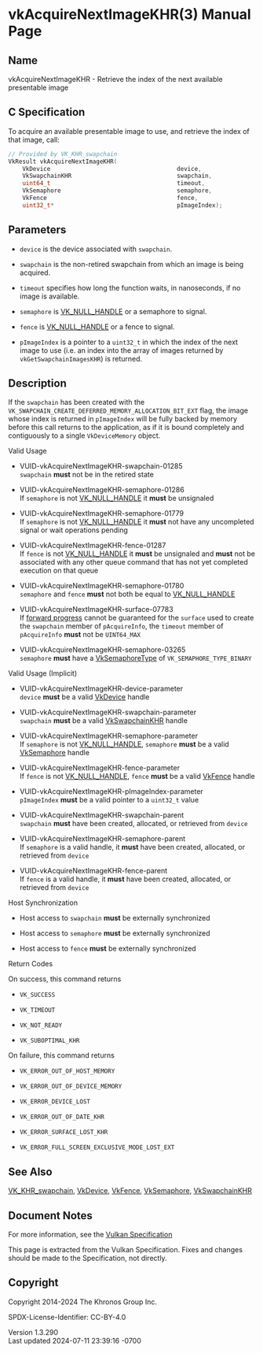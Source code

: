 # vkAcquireNextImageKHR(3) Manual Page

## Name

vkAcquireNextImageKHR - Retrieve the index of the next available
presentable image



## <a href="#_c_specification" class="anchor"></a>C Specification

To acquire an available presentable image to use, and retrieve the index
of that image, call:

``` c
// Provided by VK_KHR_swapchain
VkResult vkAcquireNextImageKHR(
    VkDevice                                    device,
    VkSwapchainKHR                              swapchain,
    uint64_t                                    timeout,
    VkSemaphore                                 semaphore,
    VkFence                                     fence,
    uint32_t*                                   pImageIndex);
```

## <a href="#_parameters" class="anchor"></a>Parameters

- `device` is the device associated with `swapchain`.

- `swapchain` is the non-retired swapchain from which an image is being
  acquired.

- `timeout` specifies how long the function waits, in nanoseconds, if no
  image is available.

- `semaphore` is [VK_NULL_HANDLE](https://registry.khronos.org/vulkan/specs/1.3-extensions/man/html/VK_NULL_HANDLE.html) or a semaphore to
  signal.

- `fence` is [VK_NULL_HANDLE](https://registry.khronos.org/vulkan/specs/1.3-extensions/man/html/VK_NULL_HANDLE.html) or a fence to signal.

- `pImageIndex` is a pointer to a `uint32_t` in which the index of the
  next image to use (i.e. an index into the array of images returned by
  `vkGetSwapchainImagesKHR`) is returned.

## <a href="#_description" class="anchor"></a>Description

If the `swapchain` has been created with the
`VK_SWAPCHAIN_CREATE_DEFERRED_MEMORY_ALLOCATION_BIT_EXT` flag, the image
whose index is returned in `pImageIndex` will be fully backed by memory
before this call returns to the application, as if it is bound
completely and contiguously to a single `VkDeviceMemory` object.

Valid Usage

- <a href="#VUID-vkAcquireNextImageKHR-swapchain-01285"
  id="VUID-vkAcquireNextImageKHR-swapchain-01285"></a>
  VUID-vkAcquireNextImageKHR-swapchain-01285  
  `swapchain` **must** not be in the retired state

- <a href="#VUID-vkAcquireNextImageKHR-semaphore-01286"
  id="VUID-vkAcquireNextImageKHR-semaphore-01286"></a>
  VUID-vkAcquireNextImageKHR-semaphore-01286  
  If `semaphore` is not [VK_NULL_HANDLE](https://registry.khronos.org/vulkan/specs/1.3-extensions/man/html/VK_NULL_HANDLE.html) it
  **must** be unsignaled

- <a href="#VUID-vkAcquireNextImageKHR-semaphore-01779"
  id="VUID-vkAcquireNextImageKHR-semaphore-01779"></a>
  VUID-vkAcquireNextImageKHR-semaphore-01779  
  If `semaphore` is not [VK_NULL_HANDLE](https://registry.khronos.org/vulkan/specs/1.3-extensions/man/html/VK_NULL_HANDLE.html) it
  **must** not have any uncompleted signal or wait operations pending

- <a href="#VUID-vkAcquireNextImageKHR-fence-01287"
  id="VUID-vkAcquireNextImageKHR-fence-01287"></a>
  VUID-vkAcquireNextImageKHR-fence-01287  
  If `fence` is not [VK_NULL_HANDLE](https://registry.khronos.org/vulkan/specs/1.3-extensions/man/html/VK_NULL_HANDLE.html) it **must** be
  unsignaled and **must** not be associated with any other queue command
  that has not yet completed execution on that queue

- <a href="#VUID-vkAcquireNextImageKHR-semaphore-01780"
  id="VUID-vkAcquireNextImageKHR-semaphore-01780"></a>
  VUID-vkAcquireNextImageKHR-semaphore-01780  
  `semaphore` and `fence` **must** not both be equal to
  [VK_NULL_HANDLE](https://registry.khronos.org/vulkan/specs/1.3-extensions/man/html/VK_NULL_HANDLE.html)

- <a href="#VUID-vkAcquireNextImageKHR-surface-07783"
  id="VUID-vkAcquireNextImageKHR-surface-07783"></a>
  VUID-vkAcquireNextImageKHR-surface-07783  
  If <a
  href="https://registry.khronos.org/vulkan/specs/1.3-extensions/html/vkspec.html#swapchain-acquire-forward-progress"
  target="_blank" rel="noopener">forward progress</a> cannot be
  guaranteed for the `surface` used to create the `swapchain` member of
  `pAcquireInfo`, the `timeout` member of `pAcquireInfo` **must** not be
  `UINT64_MAX`

- <a href="#VUID-vkAcquireNextImageKHR-semaphore-03265"
  id="VUID-vkAcquireNextImageKHR-semaphore-03265"></a>
  VUID-vkAcquireNextImageKHR-semaphore-03265  
  `semaphore` **must** have a [VkSemaphoreType](https://registry.khronos.org/vulkan/specs/1.3-extensions/man/html/VkSemaphoreType.html) of
  `VK_SEMAPHORE_TYPE_BINARY`

Valid Usage (Implicit)

- <a href="#VUID-vkAcquireNextImageKHR-device-parameter"
  id="VUID-vkAcquireNextImageKHR-device-parameter"></a>
  VUID-vkAcquireNextImageKHR-device-parameter  
  `device` **must** be a valid [VkDevice](https://registry.khronos.org/vulkan/specs/1.3-extensions/man/html/VkDevice.html) handle

- <a href="#VUID-vkAcquireNextImageKHR-swapchain-parameter"
  id="VUID-vkAcquireNextImageKHR-swapchain-parameter"></a>
  VUID-vkAcquireNextImageKHR-swapchain-parameter  
  `swapchain` **must** be a valid [VkSwapchainKHR](https://registry.khronos.org/vulkan/specs/1.3-extensions/man/html/VkSwapchainKHR.html)
  handle

- <a href="#VUID-vkAcquireNextImageKHR-semaphore-parameter"
  id="VUID-vkAcquireNextImageKHR-semaphore-parameter"></a>
  VUID-vkAcquireNextImageKHR-semaphore-parameter  
  If `semaphore` is not [VK_NULL_HANDLE](https://registry.khronos.org/vulkan/specs/1.3-extensions/man/html/VK_NULL_HANDLE.html),
  `semaphore` **must** be a valid [VkSemaphore](https://registry.khronos.org/vulkan/specs/1.3-extensions/man/html/VkSemaphore.html) handle

- <a href="#VUID-vkAcquireNextImageKHR-fence-parameter"
  id="VUID-vkAcquireNextImageKHR-fence-parameter"></a>
  VUID-vkAcquireNextImageKHR-fence-parameter  
  If `fence` is not [VK_NULL_HANDLE](https://registry.khronos.org/vulkan/specs/1.3-extensions/man/html/VK_NULL_HANDLE.html), `fence`
  **must** be a valid [VkFence](https://registry.khronos.org/vulkan/specs/1.3-extensions/man/html/VkFence.html) handle

- <a href="#VUID-vkAcquireNextImageKHR-pImageIndex-parameter"
  id="VUID-vkAcquireNextImageKHR-pImageIndex-parameter"></a>
  VUID-vkAcquireNextImageKHR-pImageIndex-parameter  
  `pImageIndex` **must** be a valid pointer to a `uint32_t` value

- <a href="#VUID-vkAcquireNextImageKHR-swapchain-parent"
  id="VUID-vkAcquireNextImageKHR-swapchain-parent"></a>
  VUID-vkAcquireNextImageKHR-swapchain-parent  
  `swapchain` **must** have been created, allocated, or retrieved from
  `device`

- <a href="#VUID-vkAcquireNextImageKHR-semaphore-parent"
  id="VUID-vkAcquireNextImageKHR-semaphore-parent"></a>
  VUID-vkAcquireNextImageKHR-semaphore-parent  
  If `semaphore` is a valid handle, it **must** have been created,
  allocated, or retrieved from `device`

- <a href="#VUID-vkAcquireNextImageKHR-fence-parent"
  id="VUID-vkAcquireNextImageKHR-fence-parent"></a>
  VUID-vkAcquireNextImageKHR-fence-parent  
  If `fence` is a valid handle, it **must** have been created,
  allocated, or retrieved from `device`

Host Synchronization

- Host access to `swapchain` **must** be externally synchronized

- Host access to `semaphore` **must** be externally synchronized

- Host access to `fence` **must** be externally synchronized

Return Codes

On success, this command returns  
- `VK_SUCCESS`

- `VK_TIMEOUT`

- `VK_NOT_READY`

- `VK_SUBOPTIMAL_KHR`

On failure, this command returns  
- `VK_ERROR_OUT_OF_HOST_MEMORY`

- `VK_ERROR_OUT_OF_DEVICE_MEMORY`

- `VK_ERROR_DEVICE_LOST`

- `VK_ERROR_OUT_OF_DATE_KHR`

- `VK_ERROR_SURFACE_LOST_KHR`

- `VK_ERROR_FULL_SCREEN_EXCLUSIVE_MODE_LOST_EXT`

## <a href="#_see_also" class="anchor"></a>See Also

[VK_KHR_swapchain](https://registry.khronos.org/vulkan/specs/1.3-extensions/man/html/VK_KHR_swapchain.html), [VkDevice](https://registry.khronos.org/vulkan/specs/1.3-extensions/man/html/VkDevice.html),
[VkFence](https://registry.khronos.org/vulkan/specs/1.3-extensions/man/html/VkFence.html), [VkSemaphore](https://registry.khronos.org/vulkan/specs/1.3-extensions/man/html/VkSemaphore.html),
[VkSwapchainKHR](https://registry.khronos.org/vulkan/specs/1.3-extensions/man/html/VkSwapchainKHR.html)

## <a href="#_document_notes" class="anchor"></a>Document Notes

For more information, see the <a
href="https://registry.khronos.org/vulkan/specs/1.3-extensions/html/vkspec.html#vkAcquireNextImageKHR"
target="_blank" rel="noopener">Vulkan Specification</a>

This page is extracted from the Vulkan Specification. Fixes and changes
should be made to the Specification, not directly.

## <a href="#_copyright" class="anchor"></a>Copyright

Copyright 2014-2024 The Khronos Group Inc.

SPDX-License-Identifier: CC-BY-4.0

Version 1.3.290  
Last updated 2024-07-11 23:39:16 -0700
